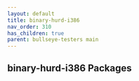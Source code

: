 ```yaml
---
layout: default
title: binary-hurd-i386
nav_order: 310
has_children: true
parent: bullseye-testers main
---
```


## binary-hurd-i386 Packages
